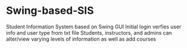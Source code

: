 # Swing-based-SIS
Student Information System based on Swing GUI
Initial login verfies user info and user type from txt file
Students, instructors, and admins can alter/view varying levels of information as well as add courses
